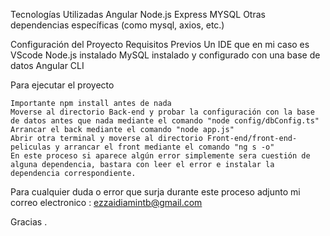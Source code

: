 Tecnologías Utilizadas
    Angular
    Node.js Express
    MYSQL
    Otras dependencias específicas (como mysql, axios, etc.)


Configuración del Proyecto
    Requisitos Previos
        Un IDE que en mi caso es VScode
        Node.js instalado
        MySQL instalado y configurado con una base de datos
        Angular CLI

Para ejecutar el proyecto

    Importante npm install antes de nada
    Moverse al directorio Back-end y probar la configuración con la base de datos antes que nada mediante el comando "node config/dbConfig.ts"
    Arrancar el back mediante el comando "node app.js"
    Abrir otra terminal y moverse al directorio Front-end/front-end-peliculas y arrancar el front mediante el comando "ng s -o"
    En este proceso si aparece algún error simplemente sera cuestión de alguna dependencia, bastara con leer el error e instalar la dependencia correspondiente.

Para cualquier duda o error que surja durante este proceso adjunto mi correo electronico : ezzaidiamintb@gmail.com


Gracias .



